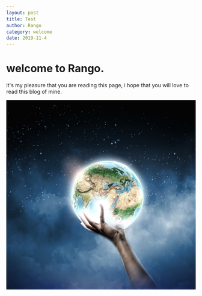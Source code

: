 ```yaml
---
layout: post
title: Test
author: Rango
category: welcome
date: 2019-11-4
---
```

# welcome to Rango.
it's my pleasure that you are reading this page,
i hope that you will love to read this blog of mine. 


<img src="/assets/img/img-sample.jpg">